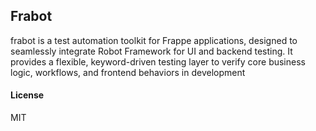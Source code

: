 ## Frabot

frabot is a test automation toolkit for Frappe applications, designed to seamlessly integrate Robot Framework for UI and backend testing. It provides a flexible, keyword-driven testing layer to verify core business logic, workflows, and frontend behaviors in development 

#### License

MIT